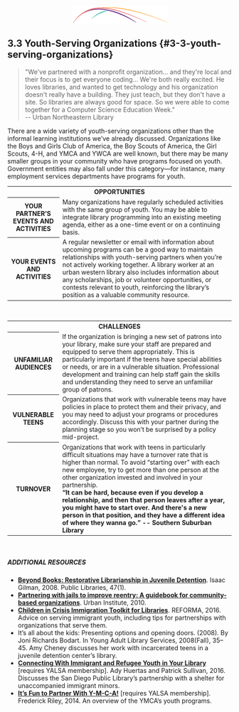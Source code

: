 <div style="text-align:center"><img src="/logo/Connectedlib-Logo-Graph.png"></div>

## 3.3 Youth-Serving Organizations {#3-3-youth-serving-organizations}

> "We&#039;ve partnered with a nonprofit organization... and they&#039;re local and their focus is to get everyone coding… We&#039;re both really excited. He loves libraries, and wanted to get technology and his organization doesn&#039;t really have a building. They just teach, but they don&#039;t have a site. So libraries are always good for space. So we were able to come together for a Computer Science Education Week."<br/> -- Urban Northeastern Library

There are a wide variety of youth-serving organizations other than the informal learning institutions we’ve already discussed. Organizations like the Boys and Girls Club of America, the Boy Scouts of America, the Girl Scouts, 4-H, and YMCA and YWCA are well known, but there may be many smaller groups in your community who have programs focused on youth. Government entities may also fall under this category—for instance, many employment services departments have programs for youth.

<table class="heading-cell6 no-common-style"><tr><th colspan="2">OPPORTUNITIES</th></tr><tr class="row1"><th>YOUR PARTNER’S EVENTS AND ACTIVITIES</th><td>Many organizations have regularly scheduled activities with the same group of youth. You may be able to integrate library programming into an existing meeting agenda, either as a one-time event or on a continuing basis.</td></tr><tr class="row2"><th>YOUR EVENTS AND ACTIVITIES</th><td>A regular newsletter or email with information about upcoming programs can be a good way to maintain relationships with youth-serving partners when you’re not actively working together. A library worker at an urban western library also includes information about any scholarships, job or volunteer opportunities, or contests relevant to youth, reinforcing the library’s position as a valuable community resource.</td></tr></table>
<br>


<table class="heading-cell6 no-common-style"><tr><th colspan="2">CHALLENGES</th></tr><tr class="row1"><th>UNFAMILIAR AUDIENCES</th><td>If the organization is bringing a new set of patrons into your library, make sure your staff are prepared and equipped to serve them appropriately. This is particularly important if the teens have special abilities or needs, or are in a vulnerable situation. Professional development and training can help staff gain the skills and understanding they need to serve an unfamiliar group of patrons.</td></tr><tr class="row2"><th>VULNERABLE TEENS</th><td>Organizations that work with vulnerable teens may have policies in place to protect them and their privacy, and you may need to adjust your programs or procedures accordingly. Discuss this with your partner during the planning stage so you won’t be surprised by a policy mid-project.</td></tr><tr class="row3"><th>TURNOVER</th><td>Organizations that work with teens in particularly difficult situations may have a turnover rate that is higher than normal. To avoid “starting over” with each new employee, try to get more than one person at the other organization invested and involved in your partnership.
<br/><b>“It can be hard, because even if you develop a relationship, and then that person leaves after a year, you might have to start over. And there's a new person in that position, and they have a different idea of where they wanna go.” -- Southern Suburban Library</b></td></tr></table>
<br>


<div class="table-format additional-resources"><h5><span class="title">ADDITIONAL RESOURCES</span></h5><ul><li>	<a href="http://commons.pacificu.edu/libfac/1/"><b>Beyond Books: Restorative Librarianship in Juvenile Detention</b></a>. Isaac Gilman, 2008. Public Libraries, 47(1). </li><li><a href="http://www.urban.org/research/publication/partnering-jails-improve-reentry-guidebook-community-based-organizations/view/full_report"><b>Partnering with jails to improve reentry: A guidebook for community-based organizations</b></a>. Urban Institute, 2010.</li><li><a href="http://refugeechildren.wixsite.com/refugee-children/downloads"><b>Children in Crisis Immigration Toolkit for Libraries</b></a>. REFORMA, 2016. Advice on serving immigrant youth, including tips for partnerships with organizations that serve them.</li><li>It’s all about the kids: Presenting options and opening doors. (2008). By Joni Richards Bodart. In Young Adult Library Services, 2008(Fall), 35–45. Amy Cheney discusses her work with incarcerated teens in a juvenile detention center’s library. </li><li><a href="http://www.ala.org/yalsa/yalsamemonly/webinars/yell-yalsa-e-learning-library-date"><b>Connecting With Immigrant and Refugee Youth in Your Library</b></a> [requires YALSA membership]. Ady Huertas and Patrick Sullivan, 2016. Discusses the San Diego Public Library’s partnership with a shelter for unaccompanied immigrant minors. </li><li><a href="http://www.ala.org/yalsa/yalsamemonly/webinars/webinars"><b>It’s Fun to Partner With Y-M-C-A!</b></a> [requires YALSA membership]. Frederick Riley, 2014. An overview of the YMCA’s youth programs.</li></ul></div>